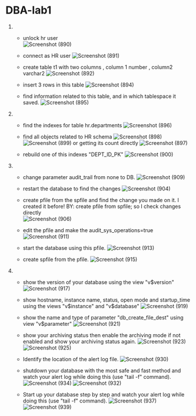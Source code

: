 # DBA-lab1
1) 
     - unlock hr user    
     ![Screenshot (890)](https://user-images.githubusercontent.com/93229250/231505661-7af0a823-540e-4a08-b6a3-16ba4bbbafc1.png)

     - connect as HR user
     ![Screenshot (891)](https://user-images.githubusercontent.com/93229250/231506070-f1bf71dd-2ff4-4250-afce-605da2ec088d.png)

     - create table t1 with two columns , column 1 number , column2 varchar2
     ![Screenshot (892)](https://user-images.githubusercontent.com/93229250/231506387-ab72aa16-c543-455f-84af-f6ae1adf00df.png)

     - insert 3 rows in this table
     ![Screenshot (894)](https://user-images.githubusercontent.com/93229250/231509207-df70ae35-a51e-4ada-8e30-c7ef81415466.png)

     - find information related to this table, and in which tablespace it saved. 
     ![Screenshot (895)](https://user-images.githubusercontent.com/93229250/231509471-8e133e20-9d16-4d51-982d-1d0835146397.png)

2)
     - find the indexes for table hr.departments
     ![Screenshot (896)](https://user-images.githubusercontent.com/93229250/231509685-eaaa5864-b30a-4b17-af47-67544041eb7a.png)

     - find all objects related to HR schema
     ![Screenshot (898)](https://user-images.githubusercontent.com/93229250/231510235-4c9444f2-113a-4510-acaf-a1451f133c6a.png)
     ![Screenshot (899)](https://user-images.githubusercontent.com/93229250/231510281-0727066c-dd6d-4124-9000-51386909018d.png)
     or getting its count directly 
     ![Screenshot (897)](https://user-images.githubusercontent.com/93229250/231510521-266199b3-c2c8-40d9-b6e4-58891f85e894.png)

     - rebuild one of this indexes  "DEPT_ID_PK" 
     ![Screenshot (900)](https://user-images.githubusercontent.com/93229250/231510947-04928b5d-b061-4797-b8af-d2f9f5ddfb1c.png)


3)
     - change parameter audit_trail from none to DB.
     ![Screenshot (909)](https://user-images.githubusercontent.com/93229250/231517808-c17df6e8-ef62-4dd6-b20e-dc4de2ed974b.png)

     - restart the database to find the changes
     ![Screenshot (904)](https://user-images.githubusercontent.com/93229250/231513318-5df64e5b-3c34-4c38-b28c-620971d1355d.png)

     - create pfile from the spfile and find the change you made on it.
     I created it before!
     BY: create pfile from spfile;
     so I check changes directly  
     ![Screenshot (906)](https://user-images.githubusercontent.com/93229250/231515465-727655aa-42a6-4f62-9328-be5ba549b42d.png)

     - edit the pfile and make the audit_sys_operations=true 
     ![Screenshot (911)](https://user-images.githubusercontent.com/93229250/231519135-c2b2f9ea-45c4-4034-b703-ea4d9434b977.png)

     - start the database using this pfile.
     ![Screenshot (913)](https://user-images.githubusercontent.com/93229250/231520750-fab5c495-1568-4589-a658-6238931412e3.png)

     - create spfile from the pfile.
     ![Screenshot (915)](https://user-images.githubusercontent.com/93229250/231526960-dd918196-5222-4ed2-b2ed-c076d0184c52.png)

4)
     - show the version of your database using the view "v$version"
     ![Screenshot (917)](https://user-images.githubusercontent.com/93229250/231527334-c88cfb7b-2eaa-4be2-842d-bc80464c3c9f.png)

     - show hostname, instance name, status, open mode and startup_time using the views "v$instance" and "v$database"
     ![Screenshot (919)](https://user-images.githubusercontent.com/93229250/231528967-0111b4bd-426a-46fe-ac0c-7145081cde73.png)

     - show the name and type of parameter "db_create_file_dest" using view "v$parameter"
     ![Screenshot (921)](https://user-images.githubusercontent.com/93229250/231529496-33376bfd-5d1a-46cf-9298-8bac07256111.png)

     - show your archiving status then enable the archiving mode if not enabled and show your archiving status again.
     ![Screenshot (923)](https://user-images.githubusercontent.com/93229250/231530140-d33ecd21-61ff-4baa-95fd-a41e2b5dbb71.png)
     ![Screenshot (925)](https://user-images.githubusercontent.com/93229250/231530789-603ae743-5a9c-43d6-ab6d-245b1001ba5a.png)

     - Identify the location of the alert log file.
     ![Screenshot (930)](https://user-images.githubusercontent.com/93229250/231534034-bd4a2ceb-07f2-4bbe-9f83-87a65c6fcd9b.png)

     - shutdown your database with the most safe and fast method and watch your alert log while doing this (use "tail -f" command).
     ![Screenshot (934)](https://user-images.githubusercontent.com/93229250/231534915-c34c0b1a-13d1-49ac-8e3e-e8d2769da37f.png)
     ![Screenshot (932)](https://user-images.githubusercontent.com/93229250/231534950-e2d6ba58-d588-433a-9b4c-0998667a4e32.png)

     - Start up your database step by step and watch your alert log while doing this (use "tail -f" command).
     ![Screenshot (937)](https://user-images.githubusercontent.com/93229250/231535600-0d7a678e-5df2-443b-908f-9212d0f38020.png)
     ![Screenshot (939)](https://user-images.githubusercontent.com/93229250/231536011-f45d8168-cf2b-477d-b299-39d89de4e896.png)
